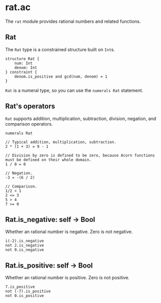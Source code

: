 # rat.ac

The `rat` module provides rational numbers and related functions.

## Rat

The `Rat` type is a constrained structure built on `Int`s.

```acorn
structure Rat {
    num: Int
    denom: Int
} constraint {
    denom.is_positive and gcd(num, denom) = 1
}
```

`Rat` is a numeral type, so you can use the `numerals Rat` statement.

## Rat's operators

`Rat` supports addition, multiplication, subtraction, division, negation, and comparison operators.

```acorn
numerals Rat

// Typical addition, multiplication, subtraction.
2 * (1 + 3) = 9 - 1

// Division by zero is defined to be zero, because Acorn functions must be defined on their whole domain.
1 / 0 = 0

// Negation.
-3 = -(6 / 2)

// Comparison.
1/2 < 1
2 <= 3
5 > 4
7 >= 0
```

## Rat.is_negative: self -> Bool

Whether an rational number is negative. Zero is not negative.

```acorn
i(-2).is_negative
not 2.is_negative
not 0.is_negative
```

## Rat.is_positive: self -> Bool

Whether an rational number is positive. Zero is not positive.

```acorn
7.is_positive
not (-7).is_positive
not 0.is_positive
```
